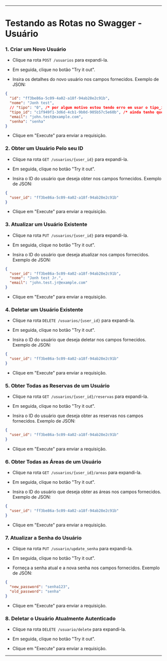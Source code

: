 
---

# Testando as Rotas no Swagger - Usuário


### **1. Criar um Novo Usuário**

- Clique na rota `POST /usuarios` para expandi-la.

- Em seguida, clique no botão "Try it out".

- Insira os detalhes do novo usuário nos campos fornecidos. Exemplo de JSON:

```json
{
  "id": "ff3be86a-5c09-4a02-a18f-94ab28e2c91b",
  "nome": "Jonh test",
  // "tipo": "0", /* por algum motivo estou tendo erro em usar o tipo_id é a forma de passar pelo erro esta sendo aplicar o tipo diretamente dentro da entidade usuario */
  "tipo_id": "c1f949f1-3d6d-4cb1-9b0d-905b57c5e60b", /* ainda tenho que estudar como isso vai ser definido */
  "email": "john.test@example.com",
  "senha": "senha"
}
```

- Clique em "Execute" para enviar a requisição.

### **2. Obter um Usuário Pelo seu ID**

- Clique na rota `GET /usuarios/{user_id}` para expandi-la.

- Em seguida, clique no botão "Try it out".

- Insira o ID do usuário que deseja obter nos campos fornecidos. Exemplo de JSON:

```json
{
  "user_id": "ff3be86a-5c09-4a02-a18f-94ab28e2c91b"
}
```

- Clique em "Execute" para enviar a requisição.

### **3. Atualizar um Usuário Existente**

- Clique na rota `PUT /usuarios/{user_id}` para expandi-la.

- Em seguida, clique no botão "Try it out".

- Insira o ID do usuário que deseja atualizar nos campos fornecidos. Exemplo de JSON:

```json
{
  "user_id": "ff3be86a-5c09-4a02-a18f-94ab28e2c91b",
  "nome": "Jonh test Jr.",
  "email": "john.test.jr@example.com"
}
```

- Clique em "Execute" para enviar a requisição.

### **4. Deletar um Usuário Existente**

- Clique na rota `DELETE /usuarios/{user_id}` para expandi-la.

- Em seguida, clique no botão "Try it out".

- Insira o ID do usuário que deseja deletar nos campos fornecidos. Exemplo de JSON:

```json
{
  "user_id": "ff3be86a-5c09-4a02-a18f-94ab28e2c91b"
}
```

- Clique em "Execute" para enviar a requisição.

### **5. Obter Todas as Reservas de um Usuário**

- Clique na rota `GET /usuarios/{user_id}/reservas` para expandi-la.

- Em seguida, clique no botão "Try it out".

- Insira o ID do usuário que deseja obter as reservas nos campos fornecidos. Exemplo de JSON:

```json
{
  "user_id": "ff3be86a-5c09-4a02-a18f-94ab28e2c91b"
}
```

- Clique em "Execute" para enviar a requisição.

### **6. Obter Todas as Áreas de um Usuário**

- Clique na rota `GET /usuarios/{user_id}/areas` para expandi-la.

- Em seguida, clique no botão "Try it out".

- Insira o ID do usuário que deseja obter as áreas nos campos fornecidos. Exemplo de JSON:

```json
{
  "user_id": "ff3be86a-5c09-4a02-a18f-94ab28e2c91b"
}
```

- Clique em "Execute" para enviar a requisição.

### **7. Atualizar a Senha do Usuário**

- Clique na rota `PUT /usuario/update_senha` para expandi-la.

- Em seguida, clique no botão "Try it out".

- Forneça a senha atual e a nova senha nos campos fornecidos. Exemplo de JSON:

```json
{
  "new_password": "senha123",
  "old_password": "senha"
}
```

- Clique em "Execute" para enviar a requisição.

### **8. Deletar o Usuário Atualmente Autenticado**

- Clique na rota `DELETE /usuario/delete` para expandi-la.

- Em seguida, clique no botão "Try it out".

- Clique em "Execute" para enviar a requisição.

---
